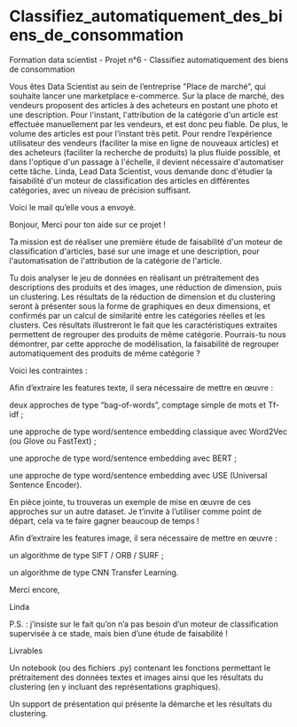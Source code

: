 # Classifiez_automatiquement_des_biens_de_consommation
Formation data scientist - Projet n°6 - Classifiez automatiquement des biens de consommation

Vous êtes Data Scientist au sein de l’entreprise "Place de marché”, qui souhaite lancer une marketplace e-commerce.
Sur la place de marché, des vendeurs proposent des articles à des acheteurs en postant une photo et une description.
Pour l'instant, l'attribution de la catégorie d'un article est effectuée manuellement par les vendeurs, et est donc peu fiable. De plus, le volume des articles est pour l’instant très petit.
Pour rendre l’expérience utilisateur des vendeurs (faciliter la mise en ligne de nouveaux articles) et des acheteurs (faciliter la recherche de produits) la plus fluide possible, et dans l'optique d'un passage à l'échelle, il devient nécessaire d'automatiser cette tâche.
Linda, Lead Data Scientist, vous demande donc d'étudier la faisabilité d'un moteur de classification des articles en différentes catégories, avec un niveau de précision
suffisant.

Voici le mail qu’elle vous a envoyé.

Bonjour,
Merci pour ton aide sur ce projet !

Ta mission est de réaliser une première étude de faisabilité d'un moteur de classification d'articles, basé sur une image et une description, pour l'automatisation de l'attribution de la catégorie de l'article.

Tu dois analyser le jeu de données en réalisant un prétraitement des descriptions des produits et des images, une réduction de dimension, puis un clustering. Les résultats de la réduction de dimension et du clustering seront à présenter sous la forme de graphiques en deux dimensions, et confirmés par un calcul de similarité entre les catégories réelles et les clusters. Ces résultats illustreront le fait que les caractéristiques extraites permettent de regrouper des produits de même catégorie.
Pourrais-tu nous démontrer, par cette approche de modélisation, la faisabilité de regrouper automatiquement des produits de même catégorie ?

Voici les contraintes :

Afin d’extraire les features texte, il sera nécessaire de mettre en œuvre :

deux approches de type “bag-of-words”, comptage simple de mots et Tf-idf ;

une approche de type word/sentence embedding classique avec Word2Vec (ou Glove ou FastText) ;

une approche de type word/sentence embedding avec BERT ;

une approche de type word/sentence embedding avec USE (Universal Sentence Encoder).

En pièce jointe, tu trouveras un exemple de mise en œuvre de ces approches sur un autre dataset. Je t’invite à l’utiliser comme point de départ, cela va te faire gagner
beaucoup de temps !

Afin d’extraire les features image, il sera nécessaire de mettre en œuvre :

un algorithme de type SIFT / ORB / SURF ;

un algorithme de type CNN Transfer Learning.

Merci encore,

Linda

P.S. : j’insiste sur le fait qu’on n’a pas besoin d’un moteur de classification supervisée à ce stade, mais bien d’une étude de faisabilité !

Livrables

Un notebook (ou des fichiers .py) contenant les fonctions permettant le prétraitement des données textes et images ainsi que les résultats du clustering (en y
incluant des représentations graphiques).

Un support de présentation qui présente la démarche et les résultats du clustering.
